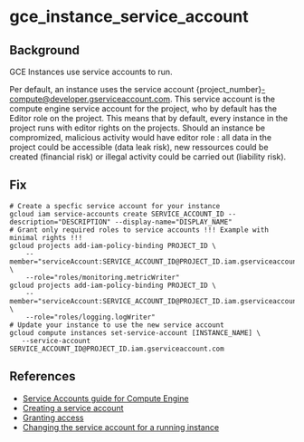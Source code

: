 # gce_instance_service_account

## Background

GCE Instances use service accounts to run.

Per default, an instance uses the service account {project_number}-compute@developer.gserviceaccount.com. This service account is the compute engine service account for the project, who by default has the Editor role on the project.
This means that by default, every instance in the project runs with editor rights on the projects. Should an instance be compromized, malicious activity would have editor role : all data in the project could be accessible (data leak risk), new ressources could be created (financial risk) or illegal activity could be carried out (liability risk).

## Fix

```shell
# Create a specfic service account for your instance
gcloud iam service-accounts create SERVICE_ACCOUNT_ID --description="DESCRIPTION" --display-name="DISPLAY_NAME"
# Grant only required roles to service accounts !!! Example with minimal rights !!!
gcloud projects add-iam-policy-binding PROJECT_ID \
    --member="serviceAccount:SERVICE_ACCOUNT_ID@PROJECT_ID.iam.gserviceaccount.com" \
    --role="roles/monitoring.metricWriter"
gcloud projects add-iam-policy-binding PROJECT_ID \
    --member="serviceAccount:SERVICE_ACCOUNT_ID@PROJECT_ID.iam.gserviceaccount.com" \
    --role="roles/logging.logWriter"
# Update your instance to use the new service account
gcloud compute instances set-service-account [INSTANCE_NAME] \
   --service-account SERVICE_ACCOUNT_ID@PROJECT_ID.iam.gserviceaccount.com
```

## References

- [Service Accounts guide for Compute Engine](https://cloud.google.com/compute/docs/access/service-accounts)
- [Creating a service account](https://cloud.google.com/compute/docs/access/create-enable-service-accounts-for-instances#createanewserviceaccount)
- [Granting access](https://cloud.google.com/iam/docs/granting-changing-revoking-access#granting_access_to_a_service_account_for_a_resource)
- [Changing the service account for a running instance](https://cloud.google.com/compute/docs/access/create-enable-service-accounts-for-instances#changeserviceaccountandscopes)
